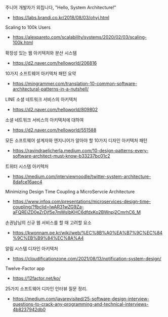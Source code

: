 주니어 개발자가 외칩니다, "Hello, System Architecture!"
- https://labs.brandi.co.kr/2018/08/03/ohyj.html

Scaling to 100k Users
- https://alexpareto.com/scalability/systems/2020/02/03/scaling-100k.html

확장성 있는 웹 아키텍처와 분산 시스템
- https://d2.naver.com/helloworld/206816

10가지 소프트웨어 아키텍처 패턴 요약
- https://mingrammer.com/translation-10-common-software-architectural-patterns-in-a-nutshell/

LINE 소셜 네트워크 서비스의 아키텍처
- https://d2.naver.com/helloworld/809802

소셜 네트워크 서비스의 아키텍처에 대하여
- https://d2.naver.com/helloworld/551588

모든 소프트웨어 설계자와 엔지니어가 알아야 할 10가지 디자인 아키텍처 패턴
- https://ravindraelicherla.medium.com/10-design-patterns-every-software-architect-must-know-b33237bc01c2

트위터 시스템 아키텍처
- https://medium.com/interviewnoodle/twitter-system-architecture-8dafce16aec4

Minimizing Design Time Coupling a MicroServcie Architecture
- https://www.infoq.com/presentations/microservices-design-time-coupling/?fbclid=IwAR31wZG9Za-aFQREiZD0eZrDjf5e7mWsIbKHC6dfdxKo2BWnpj2CmrhC6_M

손권남님의 신규 웹 서비스를 할 때 고려할 요소
- https://kwonnam.pe.kr/wiki/web/%EC%8B%A0%EA%B7%9C%EC%84%9C%EB%B9%84%EC%8A%A4

알림 시스템 디자인 아키텍처
- https://cloudificationzone.com/2021/08/13/notification-system-design/

Twelve-Factor app
- https://12factor.net/ko/

25가지 소프트웨어 디자인 인터뷰 질문 정리.
- https://medium.com/javarevisited/25-software-design-interview-questions-to-crack-any-programming-and-technical-interviews-4b8237942db0